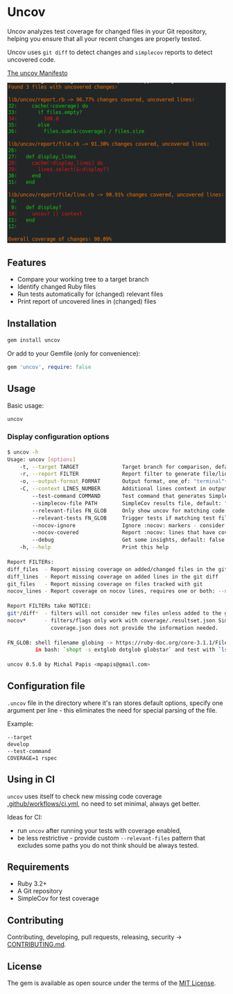 # Uncov
Uncov analyzes test coverage for changed files in your Git repository,
helping you ensure that all your recent changes are properly tested.

Uncov uses `git diff` to detect changes and `simplecov` reports to detect uncovered code.

[The uncov Manifesto](PHILOSOPHY.md)

![report diff_lines to terminal output](diff_lines_terminal.png)

## Features
- Compare your working tree to a target branch
- Identify changed Ruby files
- Run tests automatically for (changed) relevant files
- Print report of uncovered lines in (changed) files


## Installation
```bash
gem install uncov
```
Or add to your Gemfile (only for convenience):
```ruby
gem 'uncov', require: false
```


## Usage
Basic usage:
```bash
uncov
```

### Display configuration options
```bash
$ uncov -h
Usage: uncov [options]
    -t, --target TARGET              Target branch for comparison, default: "HEAD"
    -r, --report FILTER              Report filter to generate file/line list, one_of: "diff_files", "diff_lines"(default), "git_files", "nocov_lines"
    -o, --output-format FORMAT       Output format, one_of: "terminal"(default)
    -C, --context LINES_NUMBER       Additional lines context in output, default: 1
        --test-command COMMAND       Test command that generates SimpleCov, default: "COVERAGE=true bundle exec rake test"
        --simplecov-file PATH        SimpleCov results file, default: "autodetect"
        --relevant-files FN_GLOB     Only show uncov for matching code files AND trigger tests if matching code files are newer than the report, default: "{{bin,exe,exec}/*,{app,lib}/**/*.{rake,rb},Rakefile}"
        --relevant-tests FN_GLOB     Trigger tests if matching test files are newer than the report, default: "{test,spec}/**/*_{test,spec}.rb"
        --nocov-ignore               Ignore :nocov: markers - consider all lines, default: false
        --nocov-covered              Report :nocov: lines that have coverage, default: false
        --debug                      Get some insights, default: false
    -h, --help                       Print this help

Report FILTERs:
diff_files  - Report missing coverage on added/changed files in the git diff
diff_lines  - Report missing coverage on added lines in the git diff
git_files   - Report missing coverage on files tracked with git
nocov_lines - Report coverage on nocov lines, requires one or both: --nocov-ignore / --nocov-covered

Report FILTERs take NOTICE:
git*/diff*  - filters will not consider new files unless added to the git index with `git add`.
nocov*      - filters/flags only work with coverage/.resultset.json SimpleCov files,
              coverage.json does not provide the information needed.

FN_GLOB: shell filename globing -> https://ruby-doc.org/core-3.1.1/File.html#method-c-fnmatch
         in bash: `shopt -s extglob dotglob globstar` and test with `ls {app,lib}/**/*.rb`

uncov 0.5.0 by Michal Papis <mpapis@gmail.com>
```


## Configuration file
`.uncov` file in the directory where it's ran stores default options,
specify one argument per line - this eliminates the need for special parsing of the file.

Example:
```text
--target
develop
--test-command
COVERAGE=1 rspec
```


## Using in CI
`uncov` uses itself to check new missing code coverage [.github/workflows/ci.yml](.github/workflows/ci.yml),
no need to set minimal, always get better.

Ideas for CI:
- run `uncov` after running your tests with coverage enabled,
- be less restrictive - provide custom `--relevant-files` pattern
  that excludes some paths you do not think should be always tested.


## Requirements
- Ruby 3.2+
- A Git repository
- SimpleCov for test coverage


## Contributing
Contributing, developing, pull requests, releasing, security -> [CONTRIBUTING.md](CONTRIBUTING.md).


## License
The gem is available as open source under the terms of the [MIT License](https://opensource.org/licenses/MIT).
